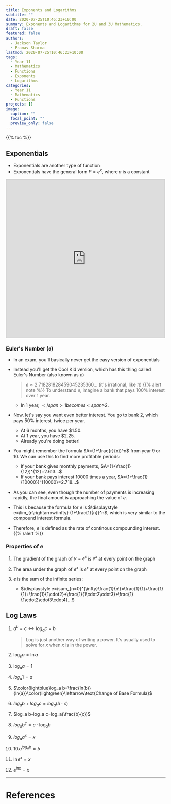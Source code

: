 ```yaml
---
title: Exponents and Logarithms
subtitle: ""
date: 2020-07-25T10:46:23+10:00
summary: Exponents and Logarithms for 2U and 3U Mathematics.
draft: false
featured: false
authors:
  - Jackson Taylor
  - Pranav Sharma
lastmod: 2020-07-25T10:46:23+10:00
tags:
  - Year 11
  - Mathematics
  - Functions
  - Exponents
  - Logarithms
categories:
  - Year 11
  - Mathematics
  - Functions
projects: []
image:
  caption: ""
  focal_point: ""
  preview_only: false
---
```

{{% toc %}}

<!-- Start Content below this line -->

## Exponentials

* Exponentials are another type of function
* Exponentials have the general form $P=e^x$, where $a$ is a constant

<iframe src="https://www.desmos.com/calculator/hdaaz4aoyh?embed" width="500px" height="500px" style="border: 1px solid #ccc" frameborder=0></iframe>

### Euler's Number $(e)$

* In an exam, you'll basically never get the easy version of exponentials
* Instead you'll get the Cool  Kid version, which has this thing called Euler's Number (also known as $e$)

  > $e\approx 2.718281828459045235360...$ (it's irrational, like $\pi$)
  > {{% alert note %}}
  > To understand $e$, imagine a bank that pays 100% interest over 1 year.

  * In 1 year, <span>$</span>1 becomes <span>$</span>2.
* Now, let's say you want even better interest. You go to bank 2, which pays 50% interest, twice per year.

  * At 6 months, you have <span>$</span>1.50.
  * At 1 year, you have <span>$</span>2.25.
  * Already you're doing better!
* You might remember the formula $A=(1+\frac{r}{n})^n$ from year 9 or 10. We can use this to find more profitable periods:

  * If your bank gives monthly payments, $A=(1+\frac{1}{12})^{12}=2.613...$
  * If your bank pays interest 10000 times a year, $A=(1+\frac{1}{10000})^{10000}=2.718...$
* As you can see, even though the number of payments is increasing rapidly, the final amount is approaching the value of $e$.
* This is because the formula for $e$ is $\displaystyle e=\lim_{n\rightarrow\infty} (1+\frac{1}{n})^n$, which is very similar to the compound interest formula.
* Therefore, $e$ is defined as the rate of continous compounding interest.
  {{% /alert %}}

### Properties of $e$

1. The gradient of the graph of $y=e^x$ is $e^x$ at every point on the graph
2. The area under the graph of $e^x$ is $e^x$ at every point on the graph
3. $e$ is the sum of the infinite series:

   * $\displaystyle e=\sum_{n=0}^{\infty}\frac{1}{n!}=\frac{1}{1}+\frac{1}{1}+\frac{1}{1\cdot2}+\frac{1}{1\cdot2\cdot3}+\frac{1}{1\cdot2\cdot3\cdot4}...$

## Log Laws

1. $a^b =c \leftrightarrow log_a c=b$

   > Log is just another way of writing a power. It's usually used to solve for $x$ when $x$ is in the power.
2. $\log_e a=\ln a$
3. $\log_a a=1$
4. $log_a 1=a$
5. $\color{lightblue}log_a b=\frac{ln(b)}{ln{a}}\color{lightgreen}\leftarrow\text{Change of Base Formula}$
6. $log_a b+log_a c=log_a(b\cdot c)$
7. $log_a b-log_a c=log_a(\frac{b}{c})$
8. $log_a  b^c =c\cdot\log_a b$
9. $log_a a^x =x$
10. 10.$a^{log_a b} =b$
11. $\ln e^x =x$
12. $e^{ln x}=x$

- - -

# References

<!-- Put references below this line. APA, Chicago, Harvard, MLA, and Turabin are all acceptable. -->